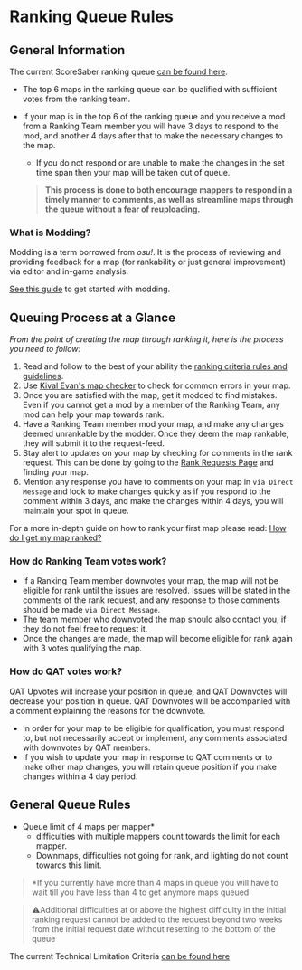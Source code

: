 # Ranking Queue Rules

## General Information

The current ScoreSaber ranking queue
[can be found here](https://scoresaber.com/ranking/requests).

- The top 6 maps in the ranking queue can be qualified with sufficient votes from the ranking team.

- If your map is in the top 6 of the ranking queue and you receive a mod from a Ranking Team member you will have 3 days to respond to the mod, and another 4 days after that to make the necessary changes to the map.
  - If you do not respond or are unable to make the changes in the set time span then your map will be taken out of queue.

  > **This process is done to both encourage mappers to respond in a timely manner to comments, as well as streamline maps through the queue without a fear of reuploading.**

### What is Modding?
Modding is a term borrowed from *osu!*. It is the process of reviewing and providing feedback for a map (for rankability or just general improvement) via editor and in-game analysis.

[See this guide](https://bit.ly/ScoreSaberModding) to get started with modding.
  ⠀

## Queuing Process at a Glance

*From the point of creating the map through ranking it, here is the process you need to follow:*

1. Read and follow to the best of your ability the [ranking criteria rules and guidelines](./criteria/).
2. Use [Kival Evan's map checker](https://www.kivalevan.me/BeatSaber-MapCheck) to check for common errors in your map.
3. Once you are satisfied with the map, get it modded to find mistakes. Even if you cannot get a mod by a member of the Ranking Team, any mod can help your map towards rank.
4. Have a Ranking Team member mod your map, and make any changes deemed unrankable by the modder. Once they deem the map rankable, they will submit it to the request-feed.
5. Stay alert to updates on your map by checking for comments in the rank request. This can be done by going to the [Rank Requests Page](https://scoresaber.com/ranking/requests) and finding your map.
6. Mention any response you have to comments on your map in `via Direct Message` and look to make changes quickly as if you respond to the comment within 3 days, and make the changes within 4 days, you will maintain your spot in queue.

For a more in-depth guide on how to rank your first map please read:
[How do I get my map ranked?](how-to-rank-map.md)

### How do Ranking Team votes work?
- If a Ranking Team member downvotes your map, the map will not be eligible for rank until the issues are resolved. Issues will be stated in the comments of the rank request, and any response to those comments should be made `via Direct Message`.
- The team member who downvoted the map should also contact you, if they do not feel free to request it.
- Once the changes are made, the map will become eligible for rank again with 3 votes qualifying the map.
⠀
### How do QAT votes work?
QAT Upvotes will increase your position in queue, and QAT Downvotes will decrease your position in queue. QAT Downvotes will be accompanied with a comment explaining the reasons for the downvote.
- In order for your map to be eligible for qualification, you must respond to, but not necessarily accept or implement, any comments associated with downvotes by QAT members.
- If you wish to update your map in response to QAT comments or to make other map changes, you will retain queue position if you make changes within a 4 day period.

## General Queue Rules

- Queue limit of 4 maps per mapper*
  - difficulties with multiple mappers count towards the limit for each mapper.
  - Downmaps, difficulties not going for rank, and lighting do not count towards this limit.

> *If you currently have more than 4 maps in queue you will have to wait till you have less than 4 to get anymore maps queued


 >⚠️Additional difficulties at or above the highest difficulty in the
 initial ranking request cannot be added to the request beyond two weeks from the initial request date without resetting to the bottom of the queue

The current Technical Limitation Criteria [can be found here](/ranking/criteria/technical-limitations-criteria)
